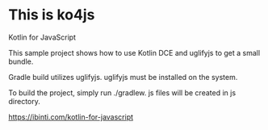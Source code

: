 # This is ko4js
Kotlin for JavaScript

This sample project shows how to use Kotlin DCE and uglifyjs to get a small bundle.

Gradle build utilizes uglifyjs. uglifyjs must be installed on the system. 

To build the project, simply run ./gradlew. js files will be created in js directory.

https://ibinti.com/kotlin-for-javascript